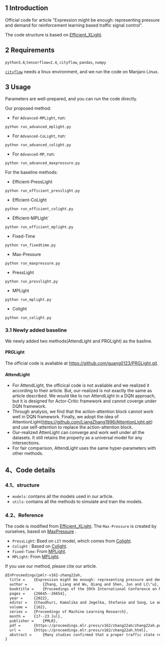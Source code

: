 ## 1 Introduction

Official code for article "Expression might be enough: representing pressure and demand for reinforcement learning based traffic signal control".

The code structure is based on  [Efficient_XLight](https://github.com/LiangZhang1996/Efficient_XLight.git).

## 2 Requirements
`python3.6`,`tensorflow=2.4`, `cityflow`, `pandas`, `numpy`

[`cityflow`](https://github.com/cityflow-project/CityFlow.git) needs a linux environment, and we run the code on Manjaro Linux.

## 3 Usage

Parameters are well-prepared, and you can run the code directly.

Our proposed method:
- For `Advanced-MPLight`, run:
```shell
python run_advanced_mplight.py
```
- For `Advanced-CoLight`, run:
```shell
python run_advanced_colight.py
```

- For `Advanced-MP`, run:
```shell
python run_advanced_maxpressure.py
```


For the baseline methods:

- Efficient-PressLight
```shell
python run_efficient_presslight.py
```
- Efficient-CoLight
```shell
python run_efficient_colight.py
```
- Efficient-MPLight`
```shell
python run_efficient_mplight.py
```
- Fixed-Time
```shell
python run_fixedtime.py
```
- Max-Pressure
```shell
python run_maxpressure.py
```
- PressLight
```shell
python run_presslight.py
```
- MPLight
```shell
python run_mplight.py
```
- Colight
```shell
python run_colight.py
```
### 3.1 Newly added baseline
We newly added two methods(AttendLight and PRGLight) as the basline.
#### PRGLight
The official code is avaliable at https://github.com/guang0123/PRGLight.git.
#### AttendLight
- For AttendLight, the officical code is not avaliable and we realized it according to their article. But, our-realized is not exactly the same as article described. We would like to run AttendLight in a DQN approach, but it is designed for Actor-Critic framework and cannot coverge under DQN framework. 
- Through analysis, we find that the action-attention block cannot work well in DQN framework. Finally, we adopt the idea of AttentionLight(https://github.com/LiangZhang1996/AttentionLight.git)  and use self-attention to replace the action-attention block.
- Our-realized AttenLight can converge and work well under all the datasets. It still retains the property as a universal model for any intersections. 
- For fair comparison, AttendLight uses the same hyper-parameters with other methods.


## 4、Code details
### 4.1、structure
- `models`: contains all the models used in our article.
- `utils`: contains all the methods to simulate and train the models.

### 4.2、Reference

The code is modified from [Efficient_XLight](https://github.com/LiangZhang1996/Efficient_XLight.git).
The `Max-Pressure` is created by ourselves, based on [MaxPressure](https://www.sciencedirect.com/science/article/pii/S0968090X13001782) .
- `PressLight`: Bsed on `LIT` model, which comes from [Colight](https://github.com/wingsweihua/colight.git).
- `Colight` : Based on [Colight](https://github.com/wingsweihua/colight.git).
- `Fixed-Time`: From [MPLight](https://github.com/Chacha-Chen/MPLight.git).
- `MPLight`: From [MPLight](https://github.com/Chacha-Chen/MPLight.git).

If you use our method, please cite our article.
```latex
@InProceedings{pmlr-v162-zhang22ah,
  title = 	 {Expression might be enough: representing pressure and demand for reinforcement learning based traffic signal control},
  author =       {Zhang, Liang and Wu, Qiang and Shen, Jun and L{\"u}, Linyuan and Du, Bo and Wu, Jianqing},
  booktitle = 	 {Proceedings of the 39th International Conference on Machine Learning},
  pages = 	 {26645--26654},
  year = 	 {2022},
  editor = 	 {Chaudhuri, Kamalika and Jegelka, Stefanie and Song, Le and Szepesvari, Csaba and Niu, Gang and Sabato, Sivan},
  volume = 	 {162},
  series = 	 {Proceedings of Machine Learning Research},
  month = 	 {17--23 Jul},
  publisher =    {PMLR},
  pdf = 	 {https://proceedings.mlr.press/v162/zhang22ah/zhang22ah.pdf},
  url = 	 {https://proceedings.mlr.press/v162/zhang22ah.html},
  abstract = 	 {Many studies confirmed that a proper traffic state representation is more important than complex algorithms for the classical traffic signal control (TSC) problem. In this paper, we (1) present a novel, flexible and efficient method, namely advanced max pressure (Advanced-MP), taking both running and queuing vehicles into consideration to decide whether to change current signal phase; (2) inventively design the traffic movement representation with the efficient pressure and effective running vehicles from Advanced-MP, namely advanced traffic state (ATS); and (3) develop a reinforcement learning (RL) based algorithm template, called Advanced-XLight, by combining ATS with the latest RL approaches, and generate two RL algorithms, namely "Advanced-MPLight" and "Advanced-CoLight" from Advanced-XLight. Comprehensive experiments on multiple real-world datasets show that: (1) the Advanced-MP outperforms baseline methods, and it is also efficient and reliable for deployment; and (2) Advanced-MPLight and Advanced-CoLight can achieve the state-of-the-art.}
}


```
